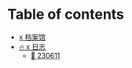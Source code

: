 # Table of contents

* [x 档案馆](README.md)
* [🔥 x 日志](x-logs/README.md)
  * [🍆 230611](x-logs/230611.md)
